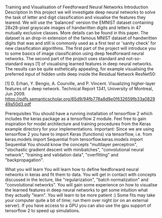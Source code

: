Training and Visualisation of Feedforward Neural Networks
Introduction
Description
In this project we will investigate deep neural networks to solve the task of letter and digit classification and visualise the features they learend. We will use the 'balanced' version the EMNIST dataset containing 28x28-pixel grayscale images of handwritten digits and letters in 47 mutually exclusive classes. More details can be found in this paper. The dataset is an drop-in extension of the famous MNIST dataset of handwritten digits that was and still is commonly used as a first test or 'sanity check' for new classification algorithms. 
The first part of the project will introduce you to some basics of image classification using deep feedforward neural networks. The second part of the project uses standard and not-so-standard ways [1] of visualising learned features in deep neural networks. The results can be quite esthetically appealing, for example visualising the preferred input of hidden units deep inside the Residual Network ResNet50:

[1] D. Erhan, Y. Bengio, A. Courville, and P. Vincent. Visualizing higher-layer features of a deep network. Technical Report 1341, University of Montreal, Jun 2009. https://pdfs.semanticscholar.org/65d9/94fb778a8d9e0f632659fb33a082949a50d3.pdf

Prerequisites
You should have a running installation of tensorflow 2 which includes the keras package as a tensorflow 2 module. Feel free to gain inspiration for model architecture and training procedures from the Keras example directory for your implementations. 
Important: Since we are using tensorflow 2 you have to import Keras (functions) via tensorflow, i.e.
from keras.models import Sequential
from tensorflow.keras.models import Sequential
You should know the concepts "multilayer perceptron", "stochastic gradient descent with minibatches", "convolutional neural network", "training and validation data", "overfitting" and "backpropagation".

What you will learn
You will learn how to define feedforward neural networks in keras and fit them to data.
You will get in contact with concepts discussed in the lecture, like "regularization", "batch normalization" and "convolutional networks".
You will gain some experience on how to visualise the learned features in deep neural networks to get some intuition what they actually "learn". 
You will learn to be more patient :) Some fits may take your computer quite a bit of time; run them over night (or on an external server). If you have access to a GPU you can also use the gpu support of tensorflow 2 to speed up simulations.
